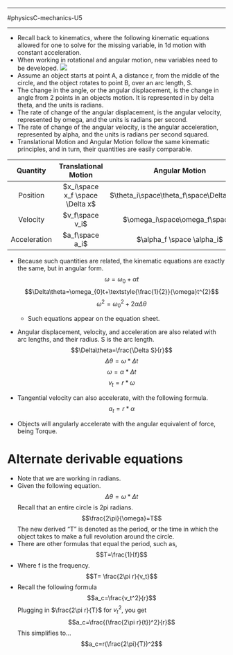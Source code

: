 _____________________
#physicsC-mechanics-U5 
________________
- Recall back to kinematics, where the following kinematic equations allowed for one to solve for the missing variable, in 1d motion with constant acceleration. 
- When working in rotational and angular motion, new variables need to be developed.
![](angulardisplacementconceptual1.png)
- Assume an object starts at point A, a distance r, from the middle of the circle, and the object rotates to point B, over an arc length, S.
- The change in the angle, or the angular displacement, is the change in angle from 2 points in an objects motion. It is represented in by delta theta, and the units is radians.
- The rate of change of the angular displacement, is the angular velocity, represented by omega, and the units is radians per second.
- The rate of change of the angular velocity, is the angular acceleration, represented by alpha, and the units is radians per second squared.
- Translational Motion and Angular Motion follow the same kinematic principles, and in turn, their quantities are easily comparable.

|   Quantity   |      Translational Motion       |               Angular Motion               |
| :----------: | :-----------------------------: | :----------------------------------------: |
|   Position   | $x_i\space x_f \space \Delta x$ | $\theta_i\space\theta_f\space\Delta\theta$ |
|   Velocity   |         $v_f\space v_i$         |       $\omega_i\space\omega_f\space$       |
| Acceleration |         $a_f\space a_i$         |         $\alpha_f \space \alpha_i$         |
- Because such quantities are related, the kinematic equations are exactly the same, but in angular form.
  $$\omega=\omega_{0}+\alpha t$$$$\Delta\theta=\omega_{0}t+\textstyle{\frac{1}{2}}{\omega}t^{2}$$ $$\omega^{2}=\omega_{0}^{2}+2\alpha\Delta\theta$$
  - Such equations appear on the equation sheet.
- Angular displacement, velocity, and acceleration are also related with arc lengths, and their radius. S is the arc length.
  $$\Delta\theta=\frac{\Delta S}{r}$$
  $$\Delta\theta=\omega *\Delta t$$
  $$\omega=\alpha*\Delta t$$
  $$v_t=r*\omega$$
  
- Tangential velocity can also accelerate, with the following formula.
$$a_t=r*\alpha$$
- Objects will angularly accelerate with the angular equivalent of force, being Torque. 
# Alternate derivable equations
- Note that we are working in radians.
- Given the following equation.
 $$\Delta\theta=\omega *\Delta t$$Recall that an entire circle is 2pi radians.
 $$\frac{2\pi}{\omega}=T$$
 The new derived “T” is denoted as the period, or the time in which the object takes to make a full revolution around the circle.
 - There are other formulas that equal the period, such as,
$$T=\frac{1}{f}$$
- Where f is the frequency.
$$T= \frac{2\pi r}{v_t}$$
- Recall the following formula
  $$a_c=\frac{v_t^2}{r}$$
  Plugging in $\frac{2\pi r}{T}$ for $v^2_t$, you get
 $$a_c=\frac{(\frac{2\pi r}{t})^2}{r}$$
 This simplifies to…
$$a_c=r(\frac{2\pi}{T})^2$$

 